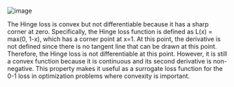 ![image](https://user-images.githubusercontent.com/89120960/232329790-7a2a5458-80a4-40b5-8f2a-0a872e8ac987.png)


<p>
  The Hinge loss is convex but not differentiable because it has a sharp corner at zero. Specifically, the Hinge loss function is defined as L(x) = max(0, 1-x), which has a corner point at x=1. At this point, the derivative is not defined since there is no tangent line that can be drawn at this point. Therefore, the Hinge loss is not differentiable at this point. However, it is still a convex function because it is continuous and its second derivative is non-negative. This property makes it useful as a surrogate loss function for the 0-1 loss in optimization problems where convexity is important.
</p>

